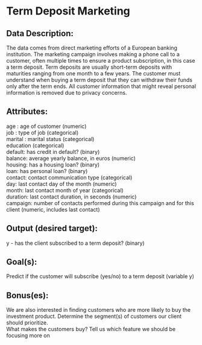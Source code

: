 # Term Deposit Marketing


## Data Description:<br/>
The data comes from direct marketing efforts of a European banking institution. The marketing campaign involves making a phone call to a customer, often multiple times to ensure a product subscription, in this case a term deposit. Term deposits are usually short-term deposits with maturities ranging from one month to a few years. The customer must understand when buying a term deposit that they can withdraw their funds only after the term ends. All customer information that might reveal personal information is removed due to privacy concerns.

## Attributes:<br/>
age : age of customer (numeric)<br/>
job : type of job (categorical)<br/>
marital : marital status (categorical)<br/>
education (categorical)<br/>
default: has credit in default? (binary)<br/>
balance: average yearly balance, in euros (numeric)<br/>
housing: has a housing loan? (binary)<br/>
loan: has personal loan? (binary)<br/>
contact: contact communication type (categorical)<br/>
day: last contact day of the month (numeric)<br/>
month: last contact month of year (categorical)<br/>
duration: last contact duration, in seconds (numeric)<br/>
campaign: number of contacts performed during this campaign and for this client (numeric, includes last contact)<br/>
## Output (desired target):<br/>
y - has the client subscribed to a term deposit? (binary)<br/>


## Goal(s):<br/>
Predict if the customer will subscribe (yes/no) to a term deposit (variable y)<br/>

## Bonus(es):<br/>
We are also interested in finding customers who are more likely to buy the investment product. Determine the segment(s) of customers our client should prioritize.<br/>
What makes the customers buy? Tell us which feature we should be focusing more on<br/>


